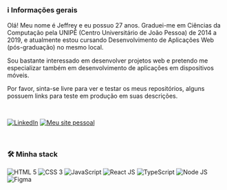 ### ℹ️ Informações gerais

Olá! Meu nome é Jeffrey e eu possuo 27 anos. Graduei-me em Ciências da Computação pela UNIPÊ (Centro Universitário de João Pessoa) de 2014 a 2019, e atualmente estou cursando Desenvolvimento de Aplicações Web (pós-graduação) no mesmo local.

Sou bastante interessado em desenvolver projetos web e pretendo me especializar também em desenvolvimento de aplicações em dispositivos móveis.

Por favor, sinta-se livre para ver e testar os meus repositórios, alguns possuem links para teste em produção em suas descrições.

<br/>

[<img src="https://i.imgur.com/Gxix7YQ.png" title="LinkedIn" alt="LinkedIn"  />](https://www.linkedin.com/in/jeffreyalvr/) [<img src="https://i.imgur.com/69WfcZn.png" title="Meu site pessoal" alt="Meu site pessoal"  />](https://www.jeffreyalvr.dev)

<br/>

### 🛠 Minha stack
<img src="https://camo.githubusercontent.com/bfe6a48836e87b13a16f1f56f88fee428475c2ac29247992ec9b8bcc7154f881/68747470733a2f2f696d672e736869656c64732e696f2f62616467652f48544d4c352d4533344632363f7374796c653d666f722d7468652d6261646765266c6f676f3d68746d6c35266c6f676f436f6c6f723d7768697465" title="HTML 5" alt="HTML 5" /> <img src="https://camo.githubusercontent.com/472c222e8f240a48ae51cd9b082a1b857be809dcd851a25150890c2da50c13a5/68747470733a2f2f696d672e736869656c64732e696f2f62616467652f435353332d3135373242363f7374796c653d666f722d7468652d6261646765266c6f676f3d63737333266c6f676f436f6c6f723d7768697465" title="CSS 3" alt="CSS 3" /> <img src="https://camo.githubusercontent.com/84372c7d2f1a7308844360ecad82d49b3f6cbc068a0c5e31aeea6ca5344b77ba/68747470733a2f2f696d672e736869656c64732e696f2f62616467652f4a6176615363726970742d4637444631453f7374796c653d666f722d7468652d6261646765266c6f676f3d6a617661736372697074266c6f676f436f6c6f723d626c61636b" title="JavaScript" alt="JavaScript" /> <img src="https://camo.githubusercontent.com/ec5beebee8236c416db15cb7e7efd44757faa78be78f7429975329154d7ff61c/68747470733a2f2f696d672e736869656c64732e696f2f62616467652f52656163744a532d3135373242362e7376673f7374796c653d666f722d7468652d6261646765266c6f676f3d5265616374266c6f676f436f6c6f723d7768697465" title="React JS" alt="React JS" /> <img src="https://camo.githubusercontent.com/7245b7b7e20ec3d4b4939eeb81503c2c320e85c5ff13183719318d4bf4dfc631/68747470733a2f2f696d672e736869656c64732e696f2f62616467652f547970657363726970742d3134333534433f7374796c653d666f722d7468652d6261646765266c6f676f3d74797065736372697074266c6f676f436f6c6f723d7768697465" title="TypeScript" alt="TypeScript" /> <img src="https://camo.githubusercontent.com/11561ed7d7e5735041de1effd78226dfc545474e6f468482f91223957fe7234e/68747470733a2f2f696d672e736869656c64732e696f2f62616467652f6e6578742e6a732d3030303030303f7374796c653d666f722d7468652d6261646765266c6f676f3d6e657874646f746a73266c6f676f436f6c6f723d7768697465" title="Node JS" alt="Node JS" /> <img src="https://camo.githubusercontent.com/bdb7731529e6563b08b823d27f981683f89fd666d434f6592cb901ba763277f3/68747470733a2f2f696d672e736869656c64732e696f2f62616467652f6669676d612d2532334632344531452e7376673f7374796c653d666f722d7468652d6261646765266c6f676f3d6669676d61266c6f676f436f6c6f723d7768697465" title="Figma" alt="Figma" />
